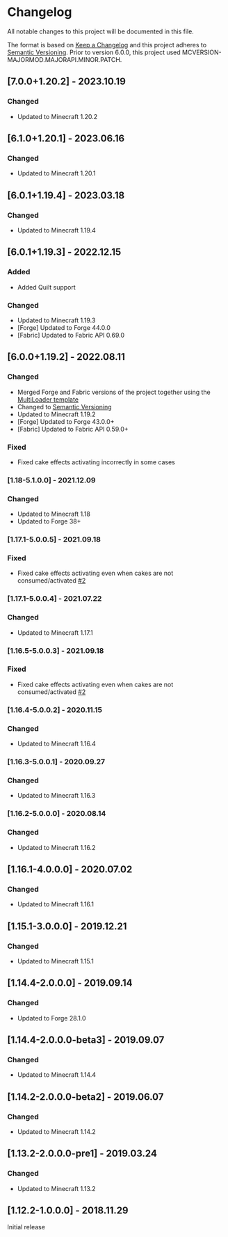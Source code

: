 # Changelog
All notable changes to this project will be documented in this file.

The format is based on [Keep a Changelog](http://keepachangelog.com/en/1.0.0/) and this project adheres to [Semantic Versioning](http://semver.org/spec/v2.0.0.html).
Prior to version 6.0.0, this project used MCVERSION-MAJORMOD.MAJORAPI.MINOR.PATCH.

## [7.0.0+1.20.2] - 2023.10.19
### Changed
- Updated to Minecraft 1.20.2

## [6.1.0+1.20.1] - 2023.06.16
### Changed
- Updated to Minecraft 1.20.1

## [6.0.1+1.19.4] - 2023.03.18
### Changed
- Updated to Minecraft 1.19.4

## [6.0.1+1.19.3] - 2022.12.15
### Added
- Added Quilt support
### Changed
- Updated to Minecraft 1.19.3
- [Forge] Updated to Forge 44.0.0
- [Fabric] Updated to Fabric API 0.69.0

## [6.0.0+1.19.2] - 2022.08.11
### Changed
- Merged Forge and Fabric versions of the project together using the [MultiLoader template](https://github.com/jaredlll08/MultiLoader-Template)
- Changed to [Semantic Versioning](http://semver.org/spec/v2.0.0.html)
- Updated to Minecraft 1.19.2
- [Forge] Updated to Forge 43.0.0+
- [Fabric] Updated to Fabric API 0.59.0+
### Fixed
- Fixed cake effects activating incorrectly in some cases

### [1.18-5.1.0.0] - 2021.12.09
### Changed
- Updated to Minecraft 1.18
- Updated to Forge 38+

### [1.17.1-5.0.0.5] - 2021.09.18
### Fixed
- Fixed cake effects activating even when cakes are not consumed/activated [#2](https://github.com/TheIllusiveC4/CakeChomps/issues/2)

### [1.17.1-5.0.0.4] - 2021.07.22
### Changed
- Updated to Minecraft 1.17.1

### [1.16.5-5.0.0.3] - 2021.09.18
### Fixed
- Fixed cake effects activating even when cakes are not consumed/activated [#2](https://github.com/TheIllusiveC4/CakeChomps/issues/2)

### [1.16.4-5.0.0.2] - 2020.11.15
### Changed
- Updated to Minecraft 1.16.4

### [1.16.3-5.0.0.1] - 2020.09.27
### Changed
- Updated to Minecraft 1.16.3

### [1.16.2-5.0.0.0] - 2020.08.14
### Changed
- Updated to Minecraft 1.16.2

## [1.16.1-4.0.0.0] - 2020.07.02
### Changed
- Updated to Minecraft 1.16.1

## [1.15.1-3.0.0.0] - 2019.12.21
### Changed
- Updated to Minecraft 1.15.1

## [1.14.4-2.0.0.0] - 2019.09.14
### Changed
- Updated to Forge 28.1.0

## [1.14.4-2.0.0.0-beta3] - 2019.09.07
### Changed
- Updated to Minecraft 1.14.4

## [1.14.2-2.0.0.0-beta2] - 2019.06.07
### Changed
- Updated to Minecraft 1.14.2

## [1.13.2-2.0.0.0-pre1] - 2019.03.24
### Changed
- Updated to Minecraft 1.13.2

## [1.12.2-1.0.0.0] - 2018.11.29
Initial release